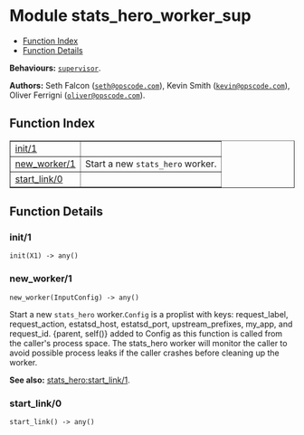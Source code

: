 

# Module stats_hero_worker_sup #
* [Function Index](#index)
* [Function Details](#functions)

__Behaviours:__ [`supervisor`](supervisor.md).

__Authors:__ Seth Falcon ([`seth@opscode.com`](mailto:seth@opscode.com)), Kevin Smith ([`kevin@opscode.com`](mailto:kevin@opscode.com)), Oliver Ferrigni ([`oliver@opscode.com`](mailto:oliver@opscode.com)).
<a name="index"></a>

## Function Index ##


<table width="100%" border="1" cellspacing="0" cellpadding="2" summary="function index"><tr><td valign="top"><a href="#init-1">init/1</a></td><td></td></tr><tr><td valign="top"><a href="#new_worker-1">new_worker/1</a></td><td>Start a new <code>stats_hero</code> worker.</td></tr><tr><td valign="top"><a href="#start_link-0">start_link/0</a></td><td></td></tr></table>


<a name="functions"></a>

## Function Details ##

<a name="init-1"></a>

### init/1 ###

`init(X1) -> any()`


<a name="new_worker-1"></a>

### new_worker/1 ###

`new_worker(InputConfig) -> any()`

Start a new `stats_hero` worker.`Config` is a proplist with keys: request_label,
request_action, estatsd_host, estatsd_port, upstream_prefixes, my_app, and
request_id.  {parent, self()} added to Config as this function is called from the
caller's process space.  The stats_hero worker will monitor the caller to avoid
possible process leaks if the caller crashes before cleaning up the worker.

__See also:__ [stats_hero:start_link/1](stats_hero.md#start_link-1).
<a name="start_link-0"></a>

### start_link/0 ###

`start_link() -> any()`



